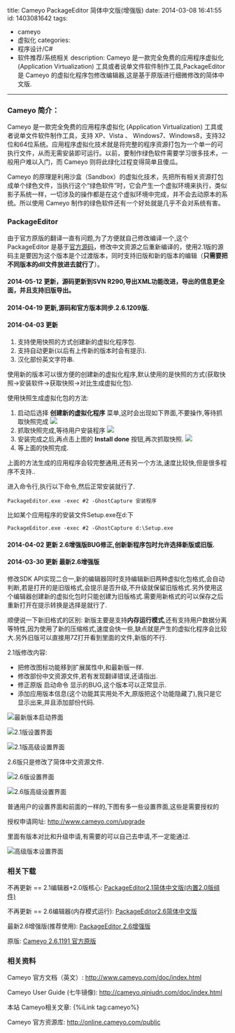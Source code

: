 title: Cameyo PackageEditor 简体中文版(增强版)
date: 2014-03-08 16:41:55
id: 1403081642
tags:
- cameyo
- 虚拟化
categories: 
- 程序设计/C#
- 软件推荐/系统相关
description: Cameyo 是一款完全免费的应用程序虚拟化 (Application Virtualization) 工具或者说单文件软件制作工具,PackageEditor 是 Cameyo 的虚拟化程序包修改编辑器,这是基于原版进行细微修改的简体中文版.
---

### Cameyo 简介：

Cameyo 是一款完全免费的应用程序虚拟化 (Application Virtualization) 工具或者说单文件软件制作工具，支持 XP、Vista 、 Windows7、Windows8，支持32位和64位系统。应用程序虚拟化技术就是将完整的程序资源打包为一个单一的可执行文件，从而无需安装即可运行。以前，要制作绿色软件需要学习很多技术，一般用户难以入门，而 Cameyo 则将此绿化过程变得简单且傻瓜。

Cameyo 的原理是利用沙盒（Sandbox）的虚拟化技术，先把所有相关资源打包成单个绿色文件，当执行这个“绿色软件”时，它会产生一个虚拟环境来执行，类似影子系统一样，一切涉及的操作都是在这个虚拟环境中完成，并不会去动原本的系统。所以使用 Cameyo 制作的绿色软件还有一个好处就是几乎不会对系统有害。

### PackageEditor

由于官方原版的翻译一直有问题,为了方便就自己修改编译一个,这个 PackageEditor 是基于[官方源码](https://code.google.com/p/cameyo/)，修改中文资源之后重新编译的，使用2.1版的源码主是要因为这个版本是个过渡版本，同时支持旧版和新的版本的编辑（**只需要把不同版本的dll文件放进去就行了**）。

<!--more--> 

#### 2014-05-12 更新，源码更新到SVN R290,导出XML功能改进，导出的信息更全面，并且支持旧版导出。
#### 2014-04-19 更新,源码和官方版本同步.2.6.1209版.
#### 2014-04-03 更新

  1. 支持使用快照的方式创建新的虚拟化程序包.
  2. 支持自动更新(以后有上传新的版本时会有提示).
  3. 汉化部份英文字符串.
  
使用新的版本可以很方便的创建新的虚拟化程序,默认使用的是快照的方式(获取快照->安装软件->获取快照->对比生成虚拟化包).

使用快照生成虚拟化包的方法:

1. 启动后选择 **创建新的虚拟化程序** 菜单,这时会出现如下界面,不要操作,等待抓取快照完成
   ![]([CDN_URL]:/post/Cameyo_PackageEditor_1.png)
2. 抓取快照完成,等待用户安装程序
   ![]([CDN_URL]:/post/Cameyo_PackageEditor_2.png)
3. 安装完成之后,再点击上图的 **Install done** 按钮,再次抓取快照.
   ![]([CDN_URL]:/post/Cameyo_PackageEditor_3.png)
4. 等上面的快照完成.

上面的方法生成的应用程序会较完整通用,还有另一个方法,速度比较快,但是很多程序不支持..

进入命令行,执行以下命令,然后正常安装就行了.

```
PackageEditor.exe -exec #2 -GhostCapture 安装程序
```

比如某个应用程序的安装文件Setup.exe在d:下

```
PackageEditor.exe -exec #2 -GhostCapture d:\Setup.exe
```

#### 2014-04-02 更新 2.6增强版BUG修正,创新新程序包时允许选择新版或旧版.

#### 2014-03-30 更新 **最新2.6增强版**
  
  修改SDK API实现二合一,新的编辑器同时支持编辑新旧两种虚拟化包格式,会自动判断,若是打开的是旧版格式,会提示是否升级,不升级就保留旧版格式.另外使用这个编辑器创建新的虚拟化包时只能创建为旧版格式.需要用新格式的可以保存之后重新打开在提示转换是选择是就行了.

顺便说一下新旧格式的区别: 新版主要是支持**内存运行模式**,还有支持用户数据分离等特性,因为使用了新的压缩格式,速度会快一些,缺点就是产生的虚拟化程序会比较大.另外旧版可以直接用7Z打开看到里面的文件,新版的不行.

2.1版修改内容:
  * 把修改图标功能移到扩展属性中,和最新版一样.
  * 修改部份中文资源文件,若有发现翻译错误,还请指出.
  * 修正原版 启动命令 显示的BUG,这个版本可以正常显示.
  * 添加应用版本信息(这个功能其实用处不大,原版把这个功能隐藏了),我只是它显示出来,并且添加部份代码.

![最新版本启动界面]([CDN_URL]:/post/Cameyo_PackageEditor_menu.png)

![2.1版设置界面]([CDN_URL]:/post/Cameyo_PackageEditor2.1_base.png)

![2.1版高级设置界面]([CDN_URL]:/post/Cameyo_PackageEditor2.1_adv.png)

2.6版只是修改了简体中文资源文件.

![2.6版设置界面]([CDN_URL]:/post/Cameyo_PackageEditor2.6_base.png)

![2.6版高级设置界面]([CDN_URL]:/post/Cameyo_PackageEditor2.6_adv.png)

普通用户的设置界面和前面的一样的,下图有多一些设置界面,这些是需要授权的

授权申请网址: <http://www.cameyo.com/upgrade>

里面有版本对比和升级申请,有需要的可以自己去申请,不一定能通过.

![高级版本设置界面]([CDN_URL]:/post/Cameyo_PackageEditor_Plus_adv.png)

### 相关下载

不再更新 == 2.1编辑器+2.0版核心: [PackageEditor2.1简体中文版(内置2.0版组件)](http://d.chenall.net/1/虚拟化绿软/PackageEditor2.1.rar)

不再更新 == 2.6编辑器(内存模式运行): [PackageEditor2.6简体中文版](http://d.chenall.net/1/虚拟化绿软/PackageEditor2.6.rar)

最新2.6增强版(推荐使用): [PackageEditor 2.6增强版](http://d.chenall.net/1/虚拟化绿软/PackageEditor.exe)

原版: [Cameyo 2.6.1191 官方原版](http://d.chenall.net/1/虚拟化绿软/Cameyo-2.6.1191.rar)

### 相关资料

Cameyo 官方文档（英文）: <http://www.cameyo.com/doc/index.html>  

Cameyo User Guide (七牛镜像): <http://cameyo.qiniudn.com/doc/index.html>

本站 Cameyo相关文章: {%iLink tag:cameyo%}

Cameyo 官方资源库: <http://online.cameyo.com/public>